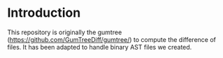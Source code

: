 # Introduction
This repository is originally the gumtree (https://github.com/GumTreeDiff/gumtree/)
to compute the difference of files.  It has been adapted to handle binary AST
files we created.
